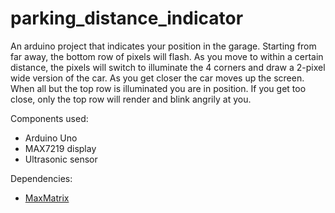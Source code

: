 # parking_distance_indicator
An arduino project that indicates your position in the garage.  Starting from far away, the bottom row of pixels will flash.  As you move to within a certain distance, the pixels will switch to illuminate the 4 corners and draw a 2-pixel wide version of the car.  As you get closer the car moves up the screen. When all but the top row is illuminated you are in position.  If you get too close, only the top row will render and blink angrily at you.

Components used:
- Arduino Uno
- MAX7219 display
- Ultrasonic sensor

Dependencies:
- [MaxMatrix](https://github.com/riyas-org/max7219)
